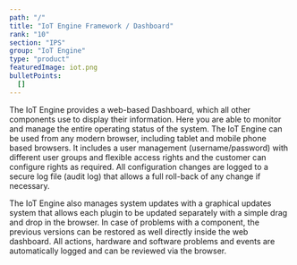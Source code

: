 ```yaml
---
path: "/"
title: "IoT Engine Framework / Dashboard"
rank: "10"
section: "IPS"
group: "IoT Engine"
type: "product"
featuredImage: iot.png
bulletPoints:
  []
---
```

The IoT Engine provides a web-based Dashboard, which all other components use to display their information.  Here you are able to monitor and manage the entire operating status of the system. The IoT Engine can be used from any modern browser, including tablet and mobile phone based browsers. It includes a user management (username/password) with different user groups and flexible access rights and the customer can configure rights as required. All configuration changes are logged to a secure log file (audit log) that allows a full roll-back of any change if necessary.

The IoT Engine also manages system updates with a graphical updates system that allows each plugin to be updated separately with a simple drag and drop in the browser. In case of problems with a component, the previous versions can be restored as well directly inside the web dashboard. All actions, hardware and software problems and events are automatically logged and can be reviewed via the browser.
